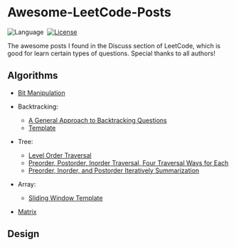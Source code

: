 # Awesome-LeetCode-Posts

![Language](https://img.shields.io/badge/language-Java-orange.svg)&nbsp;
[![License](https://img.shields.io/badge/license-MIT-blue.svg)](./LICENSE.md)&nbsp;

The awesome posts I found in the Discuss section of LeetCode, which is good for learn certain types of questions. Special thanks to all authors!

## Algorithms
* [Bit Manipulation](https://leetcode.com/problems/sum-of-two-integers/discuss/84278/A-summary%3A-how-to-use-bit-manipulation-to-solve-problems-easily-and-efficiently)

* Backtracking: 
	* [A General Approach to Backtracking Questions](https://leetcode.com/problems/permutations/discuss/18239/A-general-approach-to-backtracking-questions-in-Java-(Subsets-Permutations-Combination-Sum-Palindrome-Partioning))
	* [Template](https://leetcode.com/problems/palindrome-partitioning/discuss/182307/Java:-Backtracking-Template-General-Approach)

* Tree: 
	* [Level Order Traversal](https://leetcode.com/problems/binary-tree-level-order-traversal/discuss/114449/A-general-approach-to-level-order-traversal-questions-in-Java)
	* [Preorder, Postorder, Inorder Traversal, Four Traversal Ways for Each](https://leetcode.com/problems/binary-tree-postorder-traversal/discuss/45740/Summary-of-preorder-inorder-postorder-four-traversal-ways-for-each)
	* [Preorder, Inorder, and Postorder Iteratively Summarization](https://leetcode.com/problems/binary-tree-postorder-traversal/discuss/45551/Preorder-Inorder-and-Postorder-Iteratively-Summarization)

* Array: 
	* [Sliding Window Template](https://www.1point3acres.com/bbs/thread-544207-1-1.html)

* [Matrix](https://leetcode.com/problems/k-th-smallest-prime-fraction/discuss/115819/Summary-o<div%20class=)


## Design